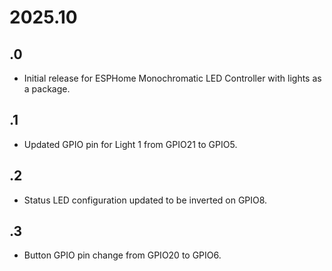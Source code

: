 # 2025.10
## .0
- Initial release for ESPHome Monochromatic LED Controller with lights as a package.
## .1
- Updated GPIO pin for Light 1 from GPIO21 to GPIO5.
## .2
- Status LED configuration updated to be inverted on GPIO8.
## .3
- Button GPIO pin change from GPIO20 to GPIO6.